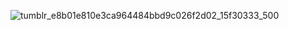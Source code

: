 ![tumblr_e8b01e810e3ca964484bbd9c026f2d02_15f30333_500](https://github.com/user-attachments/assets/0e64605f-fd75-40c9-ab9a-2b1777927e43)


<!--
**AkaneSawatari/AkaneSawatari** is a ✨ _special_ ✨ repository because its `README.md` (this file) appears on your GitHub profile.

Here are some ideas to get you started:

- 🔭 I’m currently working on ...
- 🌱 I’m currently learning ...
- 👯 I’m looking to collaborate on ...
- 🤔 I’m looking for help with ...
- 💬 Ask me about ...
- 📫 How to reach me: ...
- 😄 Pronouns: ...
- ⚡ Fun fact: ...
-->
